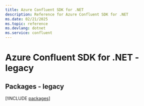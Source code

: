 ```yaml
---
title: Azure Confluent SDK for .NET
description: Reference for Azure Confluent SDK for .NET
ms.date: 02/21/2025
ms.topic: reference
ms.devlang: dotnet
ms.service: confluent
---
```

# Azure Confluent SDK for .NET - legacy
## Packages - legacy
[!INCLUDE [packages](confluent-index.md)]